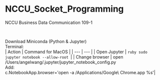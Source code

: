 # NCCU_Socket_Programming
NCCU Business Data Communication 109-1

<br/>

Download Miniconda (Python & Jupyter)
<br/>
Terminal:
<br/>
| Action | Command for MacOS |
| --- | --- |
| Open Jupyter | ```ruby sudo jupyter notebook --allow-root ```|
| Change browser | open /Users/angelwang/.jupyter/jupyter_notebook_config.py <br/> Add: <br/>c.NotebookApp.browser='open -a /Applications/Google\ Chrome.app %s'|
